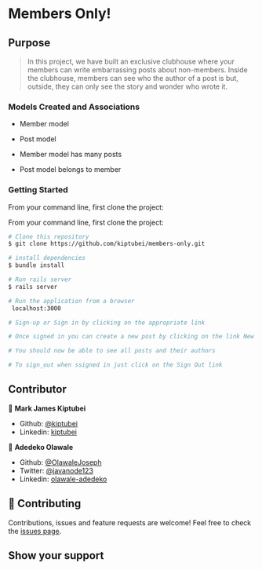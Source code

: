 # Members Only!

## Purpose

> In this project, we have built an exclusive clubhouse where your members can write embarrassing posts about non-members. Inside the clubhouse, members can see who the author of a post is but, outside, they can only see the story and wonder who wrote it.

### Models Created and Associations

- Member model
- Post model

- Member model has many posts
- Post model belongs to member

### Getting Started

From your command line, first clone the project:

From your command line, first clone the project:

```bash
# Clone this repository
$ git clone https://github.com/kiptubei/members-only.git

# install dependencies
$ bundle install

# Run rails server
$ rails server

# Run the application from a browser
 localhost:3000

# Sign-up or Sign in by clicking on the appropriate link

# Once signed in you can create a new post by clicking on the link New Posts

# You should now be able to see all posts and their authors

# To sign_out when ssigned in just click on the Sign Out link

```

## Contributor

👤 **Mark James Kiptubei**

- Github: [@kiptubei](https://github.com/kiptubei)
- Linkedin: [kiptubei](https://www.linkedin.com/in/mark-james-k-aa875829/)

👤 **Adedeko Olawale**

- Github: [@OlawaleJoseph](https://github.com/OlawaleJoseph)
- Twitter: [@javanode123](https://twitter.com/javanode123)
- Linkedin: [olawale-adedeko](http://www.linkedin.com/in/olawale-adedeko)

## 🤝 Contributing

Contributions, issues and feature requests are welcome!
Feel free to check the [issues page](https://github.com/OlawaleJoseph/telebot/issues).

## Show your support
